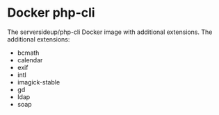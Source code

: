 # Docker php-cli

The serversideup/php-cli Docker image with additional extensions. The additional extensions:

- bcmath 
- calendar 
- exif 
- intl 
- imagick-stable 
- gd 
- ldap 
- soap
